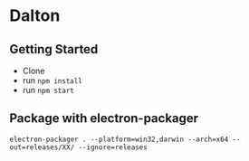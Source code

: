 # Dalton

## Getting Started

* Clone
* run `npm install`
* run `npm start`

## Package with electron-packager

`electron-packager . --platform=win32,darwin --arch=x64 --out=releases/XX/ --ignore=releases`
